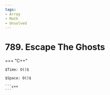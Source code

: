 ```yaml
---
tags:
- Array
- Math
- Unsolved
---
```



# 789. Escape The Ghosts

=== "C++"

    $Time: O()$

    $Space: O()$

    ```c++
    ```